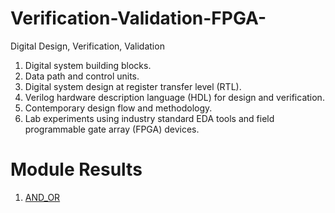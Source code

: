 # Verification-Validation-FPGA-
Digital Design, Verification, Validation

1. Digital system building blocks.
2. Data path and control units.
3. Digital system design at register transfer level (RTL).
4. Verilog hardware description language (HDL) for design and verification.
5. Contemporary design flow and methodology.
6. Lab experiments using industry standard EDA tools and field programmable gate array (FPGA) devices.

# Module Results
1. [AND_OR](https://github.com/cdalag/Verification-Validation-FPGA-/blob/master/Module%20AND_OR/Images%2C%20Tables%2C%20and%20Waveforms.md#module-and_or)
